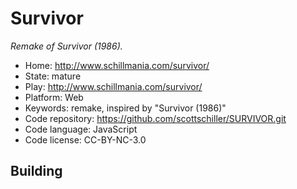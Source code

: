 # Survivor

_Remake of Survivor (1986)._

- Home: http://www.schillmania.com/survivor/
- State: mature
- Play: http://www.schillmania.com/survivor/
- Platform: Web
- Keywords: remake, inspired by "Survivor (1986)"
- Code repository: https://github.com/scottschiller/SURVIVOR.git
- Code language: JavaScript
- Code license: CC-BY-NC-3.0

## Building
